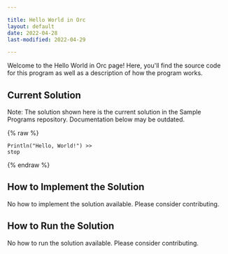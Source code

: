 ```yaml
---

title: Hello World in Orc
layout: default
date: 2022-04-28
last-modified: 2022-04-29

---
```


Welcome to the Hello World in Orc page! Here, you'll find the source code for this program as well as a description of how the program works.

## Current Solution

Note: The solution shown here is the current solution in the Sample Programs repository. Documentation below may be outdated.

{% raw %}

```Orc
Println("Hello, World!") >>
stop

```

{% endraw %}

## How to Implement the Solution

No how to implement the solution available. Please consider contributing.

## How to Run the Solution

No how to run the solution available. Please consider contributing.